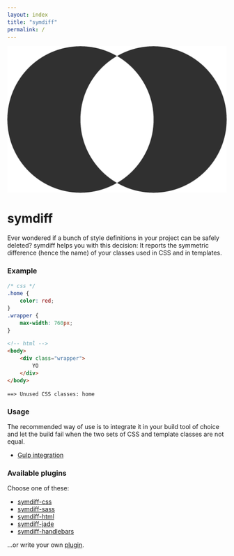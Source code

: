 ```yaml
---
layout: index
title: "symdiff"
permalink: /
---
```


<div class="logo">
    <img src="/img/logo.png" alt="logo" />
</div>

# symdiff

Ever wondered if a bunch of style definitions in your project can be safely deleted? symdiff helps you with this decision: It reports the symmetric difference (hence the name) of your classes used in CSS and in templates.

### Example

~~~ css
/* css */
.home {
    color: red;
}
.wrapper {
    max-width: 760px;
}
~~~

~~~ html
<!-- html -->
<body>
    <div class="wrapper">
        YO
    </div>
</body>
~~~

    ==> Unused CSS classes: home

### Usage

The recommended way of use is to integrate it in your build tool of choice and let the build fail when the two sets of CSS and template classes are not equal. 

* [Gulp integration](/gulp-integration/)

### Available plugins

Choose one of these:

* [symdiff-css](https://npmjs.org/package/symdiff-css)
* [symdiff-sass](https://npmjs.org/package/symdiff-sass)
* [symdiff-html](https://npmjs.org/package/symdiff-html)
* [symdiff-jade](https://npmjs.org/package/symdiff-jade)
* [symdiff-handlebars](https://npmjs.org/package/symdiff-handlebars)

…or write your own [plugin](/plugins/).